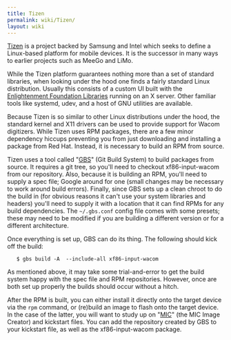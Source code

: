 ```yaml
---
title: Tizen
permalink: wiki/Tizen/
layout: wiki
---
```


[Tizen](https://www.tizen.org/) is a project backed by Samsung and Intel
which seeks to define a Linux-based platform for mobile devices. It is
the successor in many ways to earlier projects such as MeeGo and LiMo.

While the Tizen platform guarantees nothing more than a set of standard
libraries, when looking under the hood one finds a fairly standard Linux
distribution. Usually this consists of a custom UI built with the
[Enlightenment Foundation
Libraries](http://www.enlightenment.org/?p=about/efl) running on an X
server. Other familiar tools like systemd, udev, and a host of GNU
utilities are available.

Because Tizen is so similar to other Linux distributions under the hood,
the standard kernel and X11 drivers can be used to provide support for
Wacom digitizers. While Tizen uses RPM packages, there are a few minor
dependency hiccups preventing you from just downloading and installing a
package from Red Hat. Instead, it is necessary to build an RPM from
source.

Tizen uses a tool called
"[GBS](https://source.tizen.org/documentation/reference/git-build-system)"
(Git Build System) to build packages from source. It requires a git
tree, so you'll need to checkout xf86-input-wacom from our repository.
Also, because it is building an RPM, you'll need to supply a spec file;
Google around for one (small changes may be necessary to work around
build errors). Finally, since GBS sets up a clean chroot to do the build
in (for obvious reasons it can't use your system libraries and headers)
you'll need to supply it with a location that it can find RPMs for any
build dependencies. The `~/.gbs.conf` config file comes with some
presets; these may need to be modified if you are building a different
version or for a different architecture.

Once everything is set up, GBS can do its thing. The following should
kick off the build:

`   $ gbs build -A `<Arch>` --include-all xf86-input-wacom`

As mentioned above, it may take some trial-and-error to get the build
system happy with the spec file and RPM repositories. However, once are
both set up properly the builds should occur without a hitch.

After the RPM is built, you can either install it directly onto the
target device via the `rpm` command, or (re)build an image to flash onto
the target device. In the case of the latter, you will want to study up
on
"[MIC](https://source.tizen.org/documentation/articles/mic-image-creator)"
(the MIC Image Creator) and kickstart files. You can add the repository
created by GBS to your kickstart file, as well as the xf86-input-wacom
package.

